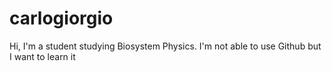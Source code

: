 # carlogiorgio
Hi, I'm a student studying Biosystem Physics. I'm not able to use Github but I want to learn it 
